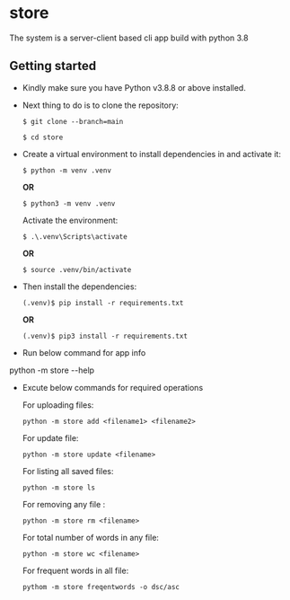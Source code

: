 # store 

The system is a server-client based cli app build with python 3.8

## Getting started

* Kindly make sure you have Python v3.8.8 or above installed.

* Next thing to do is to clone the repository:

    ```
    $ git clone --branch=main 
    ```
    ```
    $ cd store 
    ```
* Create a virtual environment to install dependencies in and activate it:

    ```
    $ python -m venv .venv
    ```
    **OR**
    ```
    $ python3 -m venv .venv
    ```
    Activate the environment:
    ```
    $ .\.venv\Scripts\activate
    ```
    **OR**
    ```
    $ source .venv/bin/activate
    ```

* Then install the dependencies:
    ```
    (.venv)$ pip install -r requirements.txt
    ```
    **OR**
    ```
    (.venv)$ pip3 install -r requirements.txt
    ```

* Run below command for app info 

python -m store --help

* Excute below commands for required operations 

   For uploading files:
    ```
    python -m store add <filename1> <filename2>
    ```
   For update file:
    ```
    python -m store update <filename>
    ```
   For listing all saved files:
    ```
    python -m store ls
    ```

   For removing any file :
    ```
    python -m store rm <filename>
    ```
   For total number of words in any file:
    ```
    python -m store wc <filename>
    ```
    For frequent words in all file:
    ```
    pythom -m store freqentwords -o dsc/asc
    ```

